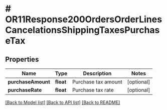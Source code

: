 # # OR11Response200OrdersOrderLinesCancelationsShippingTaxesPurchaseTax

## Properties

Name | Type | Description | Notes
------------ | ------------- | ------------- | -------------
**purchaseAmount** | **float** | Purchase tax amount | [optional]
**purchaseRate** | **float** | Purchase tax rate | [optional]

[[Back to Model list]](../../README.md#models) [[Back to API list]](../../README.md#endpoints) [[Back to README]](../../README.md)
